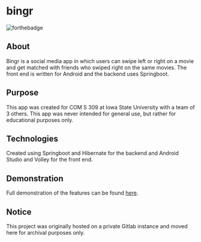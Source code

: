 # bingr

![forthebadge](https://forthebadge.com/images/badges/powered-by-electricity.svg)


## About
Bingr is a social media app in which users can swipe left or right on a movie and get matched with friends who swiped right on the same movies.  The front end is written for Android and the backend uses Springboot.

## Purpose 
This app was created for COM S 309 at Iowa State University with a team of 3 others.  This app was never intended for general use, but rather for educational purposes only.

## Technologies
Created using Springboot and Hibernate for the backend and Android Studio and Volley for the front end.

## Demonstration 
Full demonstration of the features can be found [here](https://www.youtube.com/watch?v=hD_YFvb-OJk).

## Notice
This project was originally hosted on a private Gitlab instance and moved here for archival purposes only.
